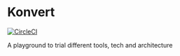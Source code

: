 # Konvert
[![CircleCI](https://circleci.com/gh/JoshuaJamesOng/konvert.svg?style=svg)](https://circleci.com/gh/JoshuaJamesOng/konvert)

A playground to trial different tools, tech and architecture
